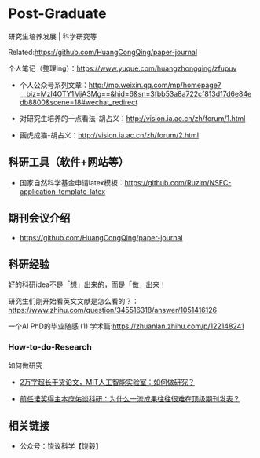 # Post-Graduate
研究生培养发展 |  科学研究等

Related:https://github.com/HuangCongQing/paper-journal

个人笔记（整理ing）：https://www.yuque.com/huangzhongqing/zfupuv

* 个人公众号系列文章：http://mp.weixin.qq.com/mp/homepage?__biz=MzI4OTY1MjA3Mg==&hid=6&sn=3fbb53a8a722cf813d17d6e84edb8800&scene=18#wechat_redirect

* 对研究生培养的一点看法-胡占义：http://vision.ia.ac.cn/zh/forum/1.html
* 画虎成猫-胡占义：http://vision.ia.ac.cn/zh/forum/2.html

## 科研工具（软件+网站等）

* 国家自然科学基金申请latex模板：https://github.com/Ruzim/NSFC-application-template-latex




## 期刊会议介绍

* https://github.com/HuangCongQing/paper-journal


## 科研经验

好的科研idea不是「想」出来的，而是「做」出来！

研究生们刚开始看英文文献是怎么看的？：https://www.zhihu.com/question/345516318/answer/1051416126

一个AI PhD的毕业随感 (1) 学术篇:https://zhuanlan.zhihu.com/p/122148241

### How-to-do-Research
如何做研究

* [2万字超长干货论文，MIT人工智能实验室：如何做研究？](https://mp.weixin.qq.com/s/efMClP125zQYGhgoce2_Aw)

* [前任诺奖得主本庶佑谈科研：为什么一流成果往往很难在顶级期刊发表？](https://mp.weixin.qq.com/s/0iJE5aAdFZnbbegOh3BNaw)


## 相关链接
* 公众号：饶议科学【饶毅】

